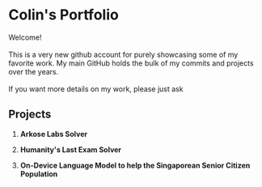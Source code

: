 # Colin's Portfolio

Welcome!  
<br>
This is a very new github account for purely showcasing some of my favorite work. My main GitHub holds the bulk of my commits and projects over the years.  
<br>
If you want more details on my work, please just ask

## Projects
1. **Arkose Labs Solver**  

2. **Humanity's Last Exam Solver**

3. **On-Device Language Model to help the Singaporean Senior Citizen Population**
